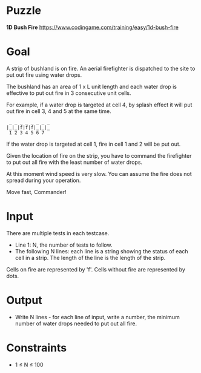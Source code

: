 # Puzzle 
**1D Bush Fire** https://www.codingame.com/training/easy/1d-bush-fire

# Goal
A strip of bushland is on fire. An aerial firefighter is dispatched to the site to put out fire using water drops.

The bushland has an area of 1 x L unit length and each water drop is effective to put out fire in 3 consecutive unit cells.

For example, if a water drop is targeted at cell 4, by splash effect it will put out fire in cell 3, 4 and 5 at the same time.

```
 _ _ _ _ _ _ _ _
|_|_|f|f|f|_|_|_
 1 2 3 4 5 6 7
```

If the water drop is targeted at cell 1, fire in cell 1 and 2 will be put out.

Given the location of fire on the strip, you have to command the firefighter to put out all fire with the least number of water drops.

At this moment wind speed is very slow. You can assume the fire does not spread during your operation.

Move fast, Commander!

# Input
There are multiple tests in each testcase.

* Line 1: N, the number of tests to follow.
* The following N lines: each line is a string showing the status of each cell in a strip. The length of the line is the length of the strip.
  
Cells on fire are represented by 'f'. Cells without fire are represented by dots.

# Output
* Write N lines - for each line of input, write a number, the minimum number of water drops needed to put out all fire.

# Constraints
* 1 ≤ N ≤ 100
